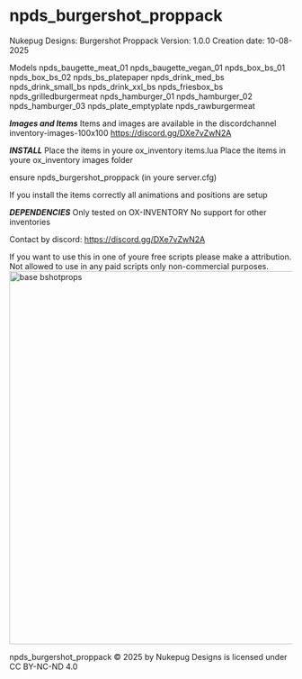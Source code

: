 # npds_burgershot_proppack

Nukepug Designs: Burgershot Proppack
Version: 1.0.0 
Creation date: 10-08-2025

Models
npds_baugette_meat_01
npds_baugette_vegan_01
npds_box_bs_01
npds_box_bs_02
npds_bs_platepaper
npds_drink_med_bs
npds_drink_small_bs
npds_drink_xxl_bs
npds_friesbox_bs
npds_grilledburgermeat
npds_hamburger_01
npds_hamburger_02
npds_hamburger_03
npds_plate_emptyplate
npds_rawburgermeat

***Images and Items***
Items and images are available in the discordchannel inventory-images-100x100
https://discord.gg/DXe7vZwN2A

***INSTALL***
Place the items in youre ox_inventory items.lua
Place the items in youre ox_inventory images folder

ensure npds_burgershot_proppack (in youre server.cfg)

If you install the items correctly all animations and positions are setup


***DEPENDENCIES***
Only tested on OX-INVENTORY
No support for other inventories


Contact by discord: https://discord.gg/DXe7vZwN2A

If you want to use this in one of youre free scripts please make a attribution. Not allowed to use in any paid scripts only non-commercial purposes.
<img width="1284" height="663" alt="base bshotprops" src="https://github.com/user-attachments/assets/e43e4f75-229c-48ff-ae82-829ed28c1188" />



npds_burgershot_proppack © 2025 by Nukepug Designs is licensed under CC BY-NC-ND 4.0

